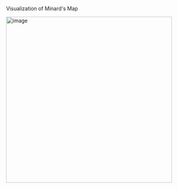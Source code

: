 Visualization of Minard's Map


<img width="451" alt="image" src="https://user-images.githubusercontent.com/43544858/53687495-119f8380-3d2d-11e9-90bc-11174dfa16af.png">

